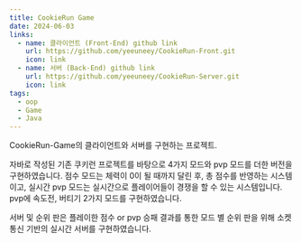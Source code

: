 ```yaml
---
title: CookieRun Game
date: 2024-06-03
links:
  - name: 클라이언트 (Front-End) github link
    url: https://github.com/yeeuneey/CookieRun-Front.git
    icon: link
  - name: 서버 (Back-End) github link
    url: https://github.com/yeeuneey/CookieRun-Server.git
    icon: link
tags:
  - oop
  - Game
  - Java
---
```


CookieRun-Game의 클라이언트와 서버를 구현하는 프로젝트.

<!--more-->

자바로 작성된 기존 쿠키런 프로젝트를 바탕으로 4가지 모드와 pvp 모드를 더한 버전을 구현하였습니다. 점수 모드는 체력이 0이 될 때까지 달린 후, 총 점수를 반영하는 시스템이고, 실시간 pvp 모드는 실시간으로 플레이어들이 경쟁을 할 수 있는 시스템입니다. pvp에 속도전, 버티기 2가지 모드를 구현하였습니다.

서버 및 순위 판은 플레이한 점수 or pvp 승패 결과를 통한 모드 별 순위 판을 위해 소켓 통신 기반의 실시간 서버를 구현하였습니다.